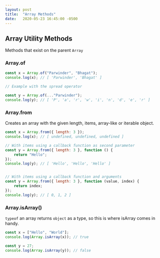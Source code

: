 ```yaml
---
layout: post
title:  "Array Methods"
date:   2020-05-23 16:45:00 -0500
---
```


## Array Utility Methods

Methods that exist on the parent `Array`

### Array.of

```javascript
const x = Array.of("Parwinder", "Bhagat");
console.log(x); // [ 'Parwinder', 'Bhagat' ] 

// Example with the spread operator

const y = Array.of(..."Parwinder");
console.log(y); // [ 'P', 'a', 'r', 'w', 'i', 'n', 'd', 'e', 'r' ]
```

### Array.from

Creates an array with the given length, items, array-like or iterable object.

```javascript
const x = Array.from({ length: 3 });
console.log(x); // [ undefined, undefined, undefined ]

// With items using a callback function as second parameter
const y = Array.from({ length: 3 }, function () {
    return "Hello";
});
console.log(y); // [ 'Hello', 'Hello', 'Hello' ]


// With items using a callback function and arguments
const y = Array.from({ length: 3 }, function (value, index) {
    return index;
});
console.log(y); // [ 0, 1, 2 ]

```

### Array.isArray()

`typeof` an array returns `object` as a type, so this is where isArray comes in handy.

```javascript
const x = ["Hello", "World"];
console.log(Array.isArray(x)); // true

const y = 27;
console.log(Array.isArray(y)); // false
```


